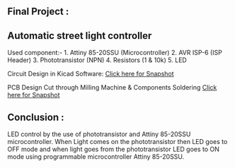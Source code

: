 ## Final Project :
## Automatic street light controller

Used component:-
	1. Attiny 85-20SSU (Microcontroller)
	2. AVR ISP-6 (ISP Header)
	3. Phototransistor (NPN)
	4. Resistors (1 & 10k)
	5. LED
	
  Circuit Design in Kicad Software: [Click here for Snapshot](/img/cktdesign1.jpg)
    
  PCB Design Cut through Milling Machine & Components Soldering
  [Click here for Snapshot](/img/pcb.jpg)
  
## Conclusion : 
LED control by the use of phototransistor and Attiny 85-20SSU microcontroller. When Light comes on the phototransistor then LED goes to OFF mode and when light goes from the phototransistor LED goes to ON mode using programmable microcontroller  Attiny 85-20SSU.

